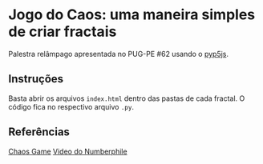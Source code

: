 # Jogo do Caos: uma maneira simples de criar fractais

Palestra relâmpago apresentada no PUG-PE #62 usando o [pyp5js](https://github.com/berinhard/pyp5js).

## Instruções
Basta abrir os arquivos `index.html` dentro das pastas de cada fractal. O código fica no respectivo arquivo `.py`.

## Referências
[Chaos Game](https://en.wikipedia.org/wiki/Chaos_game)
[Video do Numberphile](https://www.youtube.com/watch?v=kbKtFN71Lfs)

